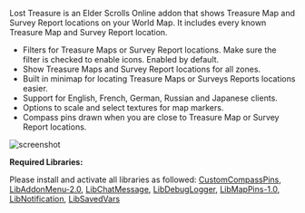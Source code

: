 ﻿Lost Treasure is an Elder Scrolls Online addon that shows Treasure Map and Survey Report locations on your World Map. It includes every known Treasure Map and Survey Report location.

* Filters for Treasure Maps or Survey Report locations. Make sure the filter is checked to enable icons. Enabled by default.
* Show Treasure Maps and Survey Report locations for all zones.
* Built in minimap for locating Treasure Maps or Surveys Reports locations easier.
* Support for English, French, German, Russian and Japanese clients.
* Options to scale and select textures for map markers.
* Compass pins drawn when you are close to Treasure Map or Survey Report locations.

![screenshot](https://cdn-eso.mmoui.com/preview/pvw9389.png)

**Required Libraries:**

Please install and activate all libraries as followed:
[CustomCompassPins](https://www.esoui.com/downloads/info185-CustomCompassPins.html), 
[LibAddonMenu-2.0](https://www.esoui.com/downloads/info7-LibAddonMenu.html), 
[LibChatMessage](https://www.esoui.com/downloads/info2382-LibChatMessage.html), 
[LibDebugLogger](https://www.esoui.com/downloads/info2275-LibDebugLogger.html), 
[LibMapPins-1.0](https://www.esoui.com/downloads/info563-LibMapPins.html), 
[LibNotification](https://www.esoui.com/downloads/info1224-CirconiansLibNotifications.html), 
[LibSavedVars](https://www.esoui.com/downloads/info2161-LibSavedVars.html)
